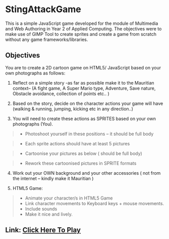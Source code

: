 # StingAttackGame

This is a simple JavaScript game developed for the module of Multimedia and Web Authoring in Year 2 of Applied Computing. The objectives were to make use of GIMP Tool to create sprites and create a game from scratch without any game frameworks/libraries.

## Objectives

You are to create a 2D cartoon game on HTML5/ JavaScript based on your own photographs as follows:
1. Reflect on a simple story -as far as possible make it to the Mauritian context– (A fight game, A Super
Mario type, Adventure, Save nature, Obstacle avoidance, collection of points etc.. )

2. Based on the story, decide on the character actions your game will have (walking & running, jumping,
kicking etc in any direction..)

3. You will need to create these actions as SPRITES based on your own photographs (You).

>* Photoshoot yourself in these positions – it should be full body

>* Each sprite actions should have at least 5 pictures

>* Cartoonise your pictures as below ( should be full body)

>* Rework these cartoonised pictures in SPRITE formats

4. Work out your OWN background and your other accessories ( not from the internet – kindly make it
Mauritian )

5. HTML5 Game:
>* Animate your character/s in HTML5 Game
>* Link character movements to Keyboard keys + mouse movements.
>* Include sounds
>* Make it nice and lively.

## Link: [Click Here To Play](https://kaviraj07.github.io/StingAttackGame/)
